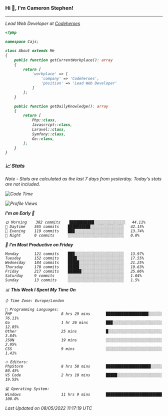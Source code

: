 ### Hi 👋, I'm Cameron Stephen!
<hr>
<p><em>Lead Web Developer at <a href="https://codeheroes.co.uk">Codeheroes</a></p>


```php
<?php

namespace Cajs;

class About extends Me
{
    public function getCurrentWorkplace(): array
    {
        return [
            'workplace' => [
                'company' => 'Codeheroes',
                'position' => 'Lead Web Developer'
            ]
        ];
    }

    public function getDailyKnowledge(): array
    {
        return [
            Php::class,
            Javascript::class,
            Laravel::class,
            Symfony::class,
            Go::class,
        ];
    }
}
```

### 📈 Stats
<p><em>Note - Stats are calculated as the last 7 days from yesterday. Today's stats are not included.</em></p>


<!--START_SECTION:waka-->
![Code Time](http://img.shields.io/badge/Code%20Time-2%2C843%20hrs%205%20mins-blue)

![Profile Views](http://img.shields.io/badge/Profile%20Views-0-blue)

**I'm an Early 🐤** 

```text
🌞 Morning    382 commits    ███████████░░░░░░░░░░░░░░   44.11% 
🌆 Daytime    365 commits    ██████████░░░░░░░░░░░░░░░   42.15% 
🌃 Evening    119 commits    ███░░░░░░░░░░░░░░░░░░░░░░   13.74% 
🌙 Night      0 commits      ░░░░░░░░░░░░░░░░░░░░░░░░░   0.0%

```
📅 **I'm Most Productive on Friday** 

```text
Monday       121 commits    ███░░░░░░░░░░░░░░░░░░░░░░   13.97% 
Tuesday      152 commits    ████░░░░░░░░░░░░░░░░░░░░░   17.55% 
Wednesday    184 commits    █████░░░░░░░░░░░░░░░░░░░░   21.25% 
Thursday     170 commits    █████░░░░░░░░░░░░░░░░░░░░   19.63% 
Friday       217 commits    ██████░░░░░░░░░░░░░░░░░░░   25.06% 
Saturday     9 commits      ░░░░░░░░░░░░░░░░░░░░░░░░░   1.04% 
Sunday       13 commits     ░░░░░░░░░░░░░░░░░░░░░░░░░   1.5%

```


📊 **This Week I Spent My Time On** 

```text
⌚︎ Time Zone: Europe/London

💬 Programming Languages: 
PHP                      8 hrs 29 mins       ███████████████████░░░░░░   76.11% 
Go                       1 hr 26 mins        ███░░░░░░░░░░░░░░░░░░░░░░   12.85% 
Other                    25 mins             █░░░░░░░░░░░░░░░░░░░░░░░░   3.84% 
JSON                     19 mins             ░░░░░░░░░░░░░░░░░░░░░░░░░   2.95% 
CSS                      9 mins              ░░░░░░░░░░░░░░░░░░░░░░░░░   1.41%

🔥 Editors: 
PhpStorm                 8 hrs 58 mins       ████████████████████░░░░░   80.45% 
VS Code                  2 hrs 10 mins       █████░░░░░░░░░░░░░░░░░░░░   19.55%

💻 Operating System: 
Windows                  11 hrs 9 mins       █████████████████████████   100.0%

```


 Last Updated on 08/05/2022 11:17:19 UTC
<!--END_SECTION:waka-->
